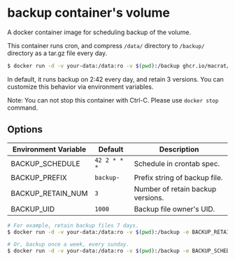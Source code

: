backup container's volume
=========================

A docker container image for scheduling backup of the volume.

This container runs cron, and compress `/data/` directory to `/backup/` directory as a tar.gz file every day.

``` bash
$ docker run -d -v your-data:/data:ro -v $(pwd):/backup ghcr.io/macrat/volume-backup
```

In default, it runs backup on 2:42 every day, and retain 3 versions.
You can customize this behavior via environment variables.

Note: You can not stop this container with Ctrl-C. Please use `docker stop` command.


## Options

| Environment Variable | Default      | Description                       |
|----------------------|--------------|-----------------------------------|
| BACKUP_SCHEDULE      | `42 2 * * *` | Schedule in crontab spec.         |
| BACKUP_PREFIX        | `backup-`    | Prefix string of backup file.     |
| BACKUP_RETAIN_NUM    | `3`          | Number of retain backup versions. |
| BACKUP_UID           | `1000`       | Backup file owner's UID.          |

``` bash
# For example, retain backup files 7 days.
$ docker run -d -v your-data:/data:ro -v $(pwd):/backup -e BACKUP_RETAIN_NUM=7 ghcr.io/macrat/volume-backup

# Or, backup once a week, every sunday.
$ docker run -d -v your-data:/data:ro -v $(pwd):/backup -e BACKUP_SCHEDULE='0 0 * * 0' ghcr.io/macrat/volume-backup
```
